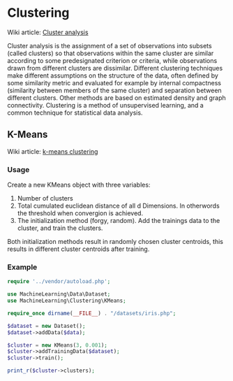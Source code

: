 # Clustering
Wiki article: [Cluster analysis](http://en.wikipedia.org/wiki/Cluster_analysis)

Cluster analysis is the assignment of a set of observations into subsets (called clusters) so that observations within the same cluster are similar according to some predesignated criterion or criteria, while observations drawn from different clusters are dissimilar. Different clustering techniques make different assumptions on the structure of the data, often defined by some similarity metric and evaluated for example by internal compactness (similarity between members of the same cluster) and separation between different clusters. Other methods are based on estimated density and graph connectivity. Clustering is a method of unsupervised learning, and a common technique for statistical data analysis.

## K-Means
Wiki article: [k-means clustering](http://en.wikipedia.org/wiki/K-means_clustering)

### Usage
Create a new KMeans object with three variables:
1. Number of clusters
2. Total cumulated euclidean distance of all d Dimensions. In otherwords the threshold when convergion is achieved.
3. The initialization method (forgy, random).
Add the trainings data to the cluster, and train the clusters.

Both initialization methods result in randomly chosen cluster centroids, this results in different cluster centroids after training.

### Example
```php
require '../vendor/autoload.php';

use MachineLearning\Data\Dataset;
use MachineLearning\Clustering\KMeans;

require_once dirname(__FILE__) . "/datasets/iris.php";

$dataset = new Dataset();
$dataset->addData($data);

$cluster = new KMeans(3, 0.001);
$cluster->addTrainingData($dataset);
$cluster->train();

print_r($cluster->clusters);
```
